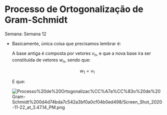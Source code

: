 # Processo de Ortogonalização de Gram-Schmidt

Semana: Semana 12

- Basicamente, única coisa que precisamos lembrar é:
    
     A base antiga é composta por vetores $v_n$, e que a nova base ira ser constituída de vetores $w_n$, sendo que:
    
     
    
    $$
    w_1 = v_1
    $$
    
    E que:
    
    ![Processo%20de%20Ortogonalizac%CC%A7a%CC%83o%20de%20Gram-Schmidt%200d4d74bda7c542a3bf0a0cf04b0ed498/Screen_Shot_2020-11-22_at_3.47.14_PM.png](Processo%20de%20Ortogonalizac%CC%A7a%CC%83o%20de%20Gram-Schmidt%200d4d74bda7c542a3bf0a0cf04b0ed498/Screen_Shot_2020-11-22_at_3.47.14_PM.png)